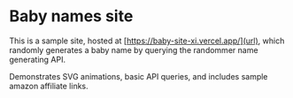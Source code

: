 # Baby names site

This is a sample site, hosted at [https://baby-site-xi.vercel.app/](url), which randomly generates a baby name by querying the randommer name generating API.

Demonstrates SVG animations, basic API queries, and includes sample amazon affiliate links.

